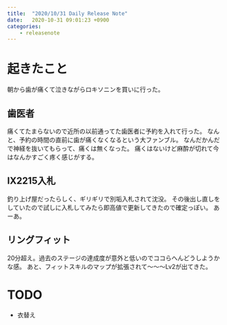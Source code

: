 ```yaml
---
title:  "2020/10/31 Daily Release Note"
date:   2020-10-31 09:01:23 +0900
categories:
	- releasenote
---
```


# 起きたこと

朝から歯が痛くて泣きながらロキソニンを買いに行った。

## 歯医者

痛くてたまらないので近所の以前通ってた歯医者に予約を入れて行った。
なんと、予約の時間の直前に歯が痛くなくなるという大ファンブル。
なんだかんだで神経を抜いてもらって、痛くは無くなった。
痛くはないけど麻酔が切れて今はなんかすごく疼く感じがする。

## IX2215入札

釣り上げ屋だったらしく、ギリギリで別垢入札されて沈没。
その後出し直しをしていたので試しに入札してみたら即高値で更新してきたので確定っぽい。
あーあ。

## リングフィット

20分超え。過去のステージの達成度が意外と低いのでココらへんどうしようかな感。
あと、フィットスキルのマップが拡張されて〜〜〜Lv2が出てきた。

# TODO 

* 衣替え

